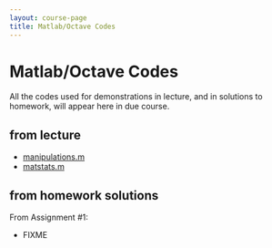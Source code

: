 ```yaml
---
layout: course-page
title: Matlab/Octave Codes
---
```


# Matlab/Octave Codes

All the codes used for demonstrations in lecture, and in solutions to homework, will appear here in due course.

## from lecture

  * [manipulations.m](assets/codes/manipulations.m)
  * [matstats.m](assets/codes/matstats.m)

## from homework solutions

From Assignment #1:

  * FIXME
